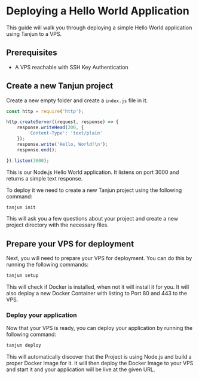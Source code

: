 # Deploying a Hello World Application

This guide will walk you through deploying a simple Hello World application using Tanjun to a VPS.

## Prerequisites

- A VPS reachable with SSH Key Authentication

## Create a new Tanjun project

Create a new empty folder and create a `index.js` file in it.

```js
const http = require('http');

http.createServer((request, response) => {
    response.writeHead(200, {
        'Content-Type': 'text/plain'
    });
    response.write('Hello, World!\n');
    response.end();

}).listen(3000);
```

This is our Node.js Hello World application. It listens on port 3000 and returns a simple text response.

To deploy it we need to create a new Tanjun project using the following command:

```bash
tanjun init
```

This will ask you a few questions about your project and create a new project directory with the necessary files.

## Prepare your VPS for deployment

Next, you will need to prepare your VPS for deployment. You can do this by running the following commands:

```bash
tanjun setup
```

This will check if Docker is installed, when not it will install it for you. It will also deploy a new Docker Container with listing to Port 80 and 443 to the VPS.

### Deploy your application

Now that your VPS is ready, you can deploy your application by running the following command:

```bash
tanjun deploy
```

This will automatically discover that the Project is using Node.js and build a proper Docker Image for it. It will then deploy the Docker Image to your VPS and start it and your application will be live at the given URL.


